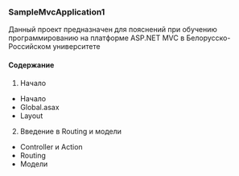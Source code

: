 ### SampleMvcApplication1

Данный проект предназначен для пояснений при обучению программированию на платформе ASP.NET MVC в Белорусско-Российском университете


#### Содержание

1. Начало
  * Начало
  * Global.asax
  * Layout
2. Введение в Routing и модели
  * Controller и Action
  * Routing
  * Модели
